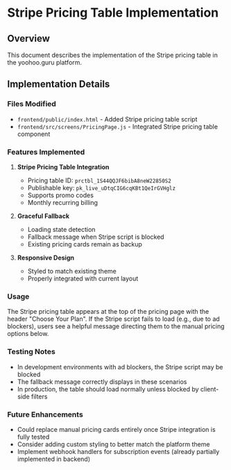# Stripe Pricing Table Implementation

## Overview
This document describes the implementation of the Stripe pricing table in the yoohoo.guru platform.

## Implementation Details

### Files Modified
- `frontend/public/index.html` - Added Stripe pricing table script
- `frontend/src/screens/PricingPage.js` - Integrated Stripe pricing table component

### Features Implemented
1. **Stripe Pricing Table Integration**
   - Pricing table ID: `prctbl_1S44QQJF6bibA8neW22850S2`
   - Publishable key: `pk_live_uDtqCIG6cqKBt1QeIrGVHglz`
   - Supports promo codes
   - Monthly recurring billing
   
2. **Graceful Fallback**
   - Loading state detection
   - Fallback message when Stripe script is blocked
   - Existing pricing cards remain as backup

3. **Responsive Design**
   - Styled to match existing theme
   - Properly integrated with current layout

### Usage
The Stripe pricing table appears at the top of the pricing page with the header "Choose Your Plan". If the Stripe script fails to load (e.g., due to ad blockers), users see a helpful message directing them to the manual pricing options below.

### Testing Notes
- In development environments with ad blockers, the Stripe script may be blocked
- The fallback message correctly displays in these scenarios
- In production, the table should load normally unless blocked by client-side filters

### Future Enhancements
- Could replace manual pricing cards entirely once Stripe integration is fully tested
- Consider adding custom styling to better match the platform theme
- Implement webhook handlers for subscription events (already partially implemented in backend)
